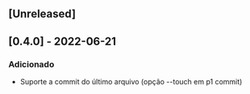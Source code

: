 ## [Unreleased]

## [0.4.0] - 2022-06-21

### Adicionado
- Suporte a commit do último arquivo (opção --touch em p1 commit)
